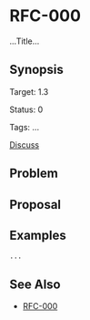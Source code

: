 RFC-000
=======

...Title...

## Synopsis

Target: 1.3

Status: 0

Tags: ...

[Discuss](../../issues/0)

## Problem

## Proposal

## Examples

```
...
```

## See Also

* [RFC-000](RFC-000.md)
